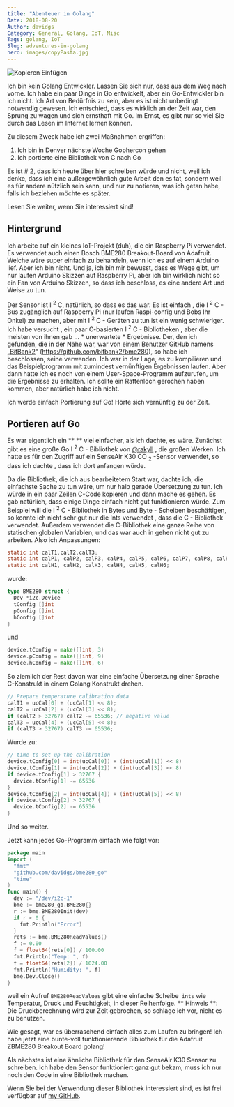 ```yaml
---
title: "Abenteuer in Golang"
Date: 2018-08-20
Author: davidgs
Category: General, Golang, IoT, Misc
Tags: golang, IoT
Slug: adventures-in-golang
hero: images/copyPasta.jpg
---
```


![Kopieren Einfügen](/posts/category/programming/images/copyPasta.jpg)

Ich bin kein Golang Entwickler. Lassen Sie sich nur, dass aus dem Weg nach vorne. Ich habe ein paar Dinge in Go entwickelt, aber ein Go-Entwickler bin ich nicht. Ich Art von Bedürfnis zu sein, aber es ist nicht unbedingt notwendig gewesen. Ich entschied, dass es wirklich an der Zeit war, den Sprung zu wagen und sich ernsthaft mit Go. Im Ernst, es gibt nur so viel Sie durch das Lesen im Internet lernen können.

Zu diesem Zweck habe ich zwei Maßnahmen ergriffen:

1. Ich bin in Denver nächste Woche Gophercon gehen
2. Ich portierte eine Bibliothek von C nach Go

Es ist # 2, dass ich heute über hier schreiben würde und nicht, weil ich denke, dass ich eine außergewöhnlich gute Arbeit den es tat, sondern weil es für andere nützlich sein kann, und nur zu notieren, was ich getan habe, falls ich beziehen möchte es später.

Lesen Sie weiter, wenn Sie interessiert sind!

## Hintergrund

Ich arbeite auf ein kleines IoT-Projekt (duh), die ein Raspberry Pi verwendet. Es verwendet auch einen Bosch BME280 Breakout-Board von Adafruit. Welche wäre super einfach zu behandeln, wenn ich es auf einem Arduino lief. Aber ich bin nicht. Und ja, ich bin mir bewusst, dass es Wege gibt, um nur laufen Arduino Skizzen auf Raspberry Pi, aber ich bin wirklich nicht so ein Fan von Arduino Skizzen, so dass ich beschloss, es eine andere Art und Weise zu tun.

Der Sensor ist I <sup>2</sup> C, natürlich, so dass es das war. Es ist einfach , die I <sup>2</sup> C - Bus zugänglich auf Raspberry Pi (nur laufen Raspi-config und Bobs Ihr Onkel) zu machen, aber mit I <sup>2</sup> C - Geräten zu tun ist ein wenig schwieriger. Ich habe versucht , ein paar C-basierten I <sup>2</sup> C - Bibliotheken , aber die meisten von ihnen gab ... * unerwartete * Ergebnisse. Der, den ich gefunden, die in der Nähe war, war von einem Benutzer GitHub namens „[BitBank2](https://github.com/bitbank2)“ (https://github.com/bitbank2/bme280), so habe ich beschlossen, seine verwenden. Ich war in der Lage, es zu kompilieren und das Beispielprogramm mit zumindest vernünftigen Ergebnissen laufen. Aber dann hatte ich es noch von einem User-Space-Programm aufzurufen, um die Ergebnisse zu erhalten. Ich sollte ein Rattenloch gerochen haben kommen, aber natürlich habe ich nicht.

Ich werde einfach Portierung auf Go! Hörte sich vernünftig zu der Zeit.

## Portieren auf Go

Es war eigentlich ein ** ** viel einfacher, als ich dachte, es wäre. Zunächst gibt es eine große Go I <sup>2</sup> C - Bibliothek von [@rakyll](https://twitter.com/rakyll) , die großen Werken. Ich hatte es für den Zugriff auf ein SenseAir K30 CO <sub>2</sub> -Sensor verwendet, so dass ich dachte , dass ich dort anfangen würde.

Da die Bibliothek, die ich aus bearbeitetem Start war, dachte ich, die einfachste Sache zu tun wäre, um nur halb gerade Übersetzung zu tun. Ich würde in ein paar Zeilen C-Code kopieren und dann mache es gehen. Es gab natürlich, dass einige Dinge einfach nicht gut funktionieren würde. Zum Beispiel will die I <sup>2</sup> C - Bibliothek in Bytes und Byte - Scheiben beschäftigen, so konnte ich nicht sehr gut nur die Ints verwendet , dass die C - Bibliothek verwendet. Außerdem verwendet die C-Bibliothek eine ganze Reihe von statischen globalen Variablen, und das war auch in gehen nicht gut zu arbeiten. Also ich Anpassungen:

```c
static int calT1,calT2,calT3;
static int calP1, calP2, calP3, calP4, calP5, calP6, calP7, calP8, calP9;
static int calH1, calH2, calH3, calH4, calH5, calH6;
```

wurde:

```go
type BME280 struct {
  Dev *i2c.Device
  tConfig []int
  pConfig []int
  hConfig []int
}
```

und

```go
device.tConfig = make([]int, 3)
device.pConfig = make([]int, 9)
device.hConfig = make([]int, 6)
```

So ziemlich der Rest davon war eine einfache Übersetzung einer Sprache C-Konstrukt in einem Golang Konstrukt drehen.

```c
// Prepare temperature calibration data
calT1 = ucCal[0] + (ucCal[1] << 8);
calT2 = ucCal[2] + (ucCal[3] << 8);
if (calT2 > 32767) calT2 -= 65536; // negative value
calT3 = ucCal[4] + (ucCal[5] << 8);
if (calT3 > 32767) calT3 -= 65536;
```

Wurde zu:

```go
// time to set up the calibration
device.tConfig[0] = int(ucCal[0]) + (int(ucCal[1]) << 8)
device.tConfig[1] = int(ucCal[2]) + (int(ucCal[3]) << 8)
if device.tConfig[1] > 32767 {
  device.tConfig[1] -= 65536
}
device.tConfig[2] = int(ucCal[4]) + (int(ucCal[5]) << 8)
if device.tConfig[2] > 32767 {
  device.tConfig[2] -= 65536
}
```

Und so weiter.

Jetzt kann jedes Go-Programm einfach wie folgt vor:

```go
package main
import (
  "fmt"
  "github.com/davidgs/bme280_go"
  "time"
)
func main() {
  dev := "/dev/i2c-1"
  bme := bme280_go.BME280{}
  r := bme.BME280Init(dev)
  if r < 0 {
    fmt.Println("Error")
  }
  rets := bme.BME280ReadValues()
  f := 0.00
  f = float64(rets[0]) / 100.00
  fmt.Println("Temp: ", f)
  f = float64(rets[2]) / 1024.00
  fmt.Println("Humidity: ", f)
  bme.Dev.Close()
}
```

weil ein Aufruf `BME280ReadValues` gibt eine einfache Scheibe` ints` wie Temperatur, Druck und Feuchtigkeit, in dieser Reihenfolge. ** Hinweis **: Die Druckberechnung wird zur Zeit gebrochen, so schlage ich vor, nicht es zu benutzen.

Wie gesagt, war es überraschend einfach alles zum Laufen zu bringen! Ich habe jetzt eine bunte-voll funktionierende Bibliothek für die Adafruit ZBME280 Breakout Board golang!

Als nächstes ist eine ähnliche Bibliothek für den SenseAir K30 Sensor zu schreiben. Ich habe den Sensor funktioniert ganz gut bekam, muss ich nur noch den Code in eine Bibliothek machen.

Wenn Sie bei der Verwendung dieser Bibliothek interessiert sind, es ist frei verfügbar auf [my GitHub](https://github.com/davidgs).
